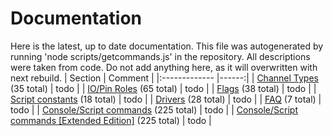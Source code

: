 # Documentation
Here is the latest, up to date documentation.
This file was autogenerated by running 'node scripts/getcommands.js' in the repository.
All descriptions were taken from code.
Do not add anything here, as it will overwritten with next rebuild.
| Section        | Comment        |
|:------------- |------:|
| [Channel Types](https://github.com/openshwprojects/OpenBK7231T_App/blob/main/docs/channelTypes.md) (35 total) | todo |
| [IO/Pin Roles](https://github.com/openshwprojects/OpenBK7231T_App/blob/main/docs/ioRoles.md) (65 total) | todo |
| [Flags](https://github.com/openshwprojects/OpenBK7231T_App/blob/main/docs/flags.md) (38 total) | todo |
| [Script constants](https://github.com/openshwprojects/OpenBK7231T_App/blob/main/docs/constants.md) (18 total) | todo |
| [Drivers](https://github.com/openshwprojects/OpenBK7231T_App/blob/main/docs/drivers.md) (28 total) | todo |
| [FAQ](https://github.com/openshwprojects/OpenBK7231T_App/blob/main/docs/faq.md) (7 total) | todo |
| [Console/Script commands](https://github.com/openshwprojects/OpenBK7231T_App/blob/main/docs/commands.md) (225 total) | todo |
| [Console/Script commands [Extended Edition]](https://github.com/openshwprojects/OpenBK7231T_App/blob/main/docs/commands-extended.md) (225 total) | todo |
